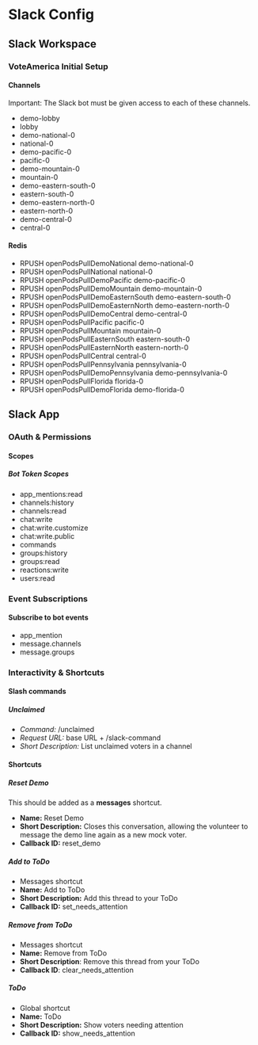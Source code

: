# Slack Config

## Slack Workspace

### VoteAmerica Initial Setup

#### Channels

Important: The Slack bot must be given access to each of these channels.

- demo-lobby
- lobby
- demo-national-0
- national-0
- demo-pacific-0
- pacific-0
- demo-mountain-0
- mountain-0
- demo-eastern-south-0
- eastern-south-0
- demo-eastern-north-0
- eastern-north-0
- demo-central-0
- central-0

#### Redis

- RPUSH openPodsPullDemoNational demo-national-0
- RPUSH openPodsPullNational national-0
- RPUSH openPodsPullDemoPacific demo-pacific-0
- RPUSH openPodsPullDemoMountain demo-mountain-0
- RPUSH openPodsPullDemoEasternSouth demo-eastern-south-0
- RPUSH openPodsPullDemoEasternNorth demo-eastern-north-0
- RPUSH openPodsPullDemoCentral demo-central-0
- RPUSH openPodsPullPacific pacific-0
- RPUSH openPodsPullMountain mountain-0
- RPUSH openPodsPullEasternSouth eastern-south-0
- RPUSH openPodsPullEasternNorth eastern-north-0
- RPUSH openPodsPullCentral central-0
- RPUSH openPodsPullPennsylvania pennsylvania-0
- RPUSH openPodsPullDemoPennsylvania demo-pennsylvania-0
- RPUSH openPodsPullFlorida florida-0
- RPUSH openPodsPullDemoFlorida demo-florida-0

## Slack App

### OAuth & Permissions

#### Scopes

##### Bot Token Scopes

- app_mentions:read
- channels:history
- channels:read
- chat:write
- chat:write.customize
- chat:write.public
- commands
- groups:history
- groups:read
- reactions:write
- users:read

### Event Subscriptions

#### Subscribe to bot events

- app_mention
- message.channels
- message.groups

### Interactivity & Shortcuts

#### Slash commands

##### Unclaimed

- *Command:* /unclaimed
- *Request URL:* base URL + /slack-command
- *Short Description:* List unclaimed voters in a channel


#### Shortcuts

##### Reset Demo

This should be added as a **messages** shortcut.

- **Name:** Reset Demo
- **Short Description:** Closes this conversation, allowing the volunteer to message the demo line again as a new mock voter.
- **Callback ID:** reset_demo

##### Add to ToDo

- Messages shortcut
- **Name:** Add to ToDo
- **Short Description:** Add this thread to your ToDo
- **Callback ID:** set_needs_attention

##### Remove from ToDo

- Messages shortcut
- **Name:** Remove from ToDo
- **Short Description**: Remove this thread from your ToDo
- **Callback ID**: clear_needs_attention

##### ToDo

- Global shortcut
- **Name:** ToDo
- **Short Description:** Show voters needing attention
- **Callback ID:** show_needs_attention
